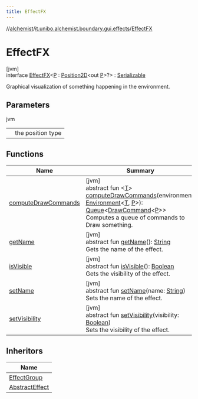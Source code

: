 ```yaml
---
title: EffectFX
---
```

//[alchemist](../../../index.html)/[it.unibo.alchemist.boundary.gui.effects](../index.html)/[EffectFX](index.html)



# EffectFX



[jvm]\
interface [EffectFX](index.html)<[P](index.html) : [Position2D](../../it.unibo.alchemist.model.interfaces/-position2-d/index.html)<out [P](../../it.unibo.alchemist.boundary.monitor/-f-x-step-monitor/index.html)>?> : [Serializable](https://docs.oracle.com/javase/8/docs/api/java/io/Serializable.html)

Graphical visualization of something happening in the environment.



## Parameters


jvm

| | |
|---|---|
| <P> | the position type |



## Functions


| Name | Summary |
|---|---|
| [computeDrawCommands](compute-draw-commands.html) | [jvm]<br>abstract fun <[T](compute-draw-commands.html)> [computeDrawCommands](compute-draw-commands.html)(environment: [Environment](../../it.unibo.alchemist.model.interfaces/-environment/index.html)<[T](../../it.unibo.alchemist.boundary.monitor/-f-x-step-monitor/index.html), [P](../../it.unibo.alchemist.boundary.monitor/-f-x-step-monitor/index.html)>): [Queue](https://docs.oracle.com/javase/8/docs/api/java/util/Queue.html)<[DrawCommand](../../it.unibo.alchemist.boundary.interfaces/-draw-command/index.html)<[P](../../it.unibo.alchemist.boundary.monitor/-f-x-step-monitor/index.html)>><br>Computes a queue of commands to Draw something. |
| [getName](get-name.html) | [jvm]<br>abstract fun [getName](get-name.html)(): [String](https://docs.oracle.com/javase/8/docs/api/java/lang/String.html)<br>Gets the name of the effect. |
| [isVisible](is-visible.html) | [jvm]<br>abstract fun [isVisible](is-visible.html)(): [Boolean](https://kotlinlang.org/api/latest/jvm/stdlib/kotlin/-boolean/index.html)<br>Gets the visibility of the effect. |
| [setName](set-name.html) | [jvm]<br>abstract fun [setName](set-name.html)(name: [String](https://docs.oracle.com/javase/8/docs/api/java/lang/String.html))<br>Sets the name of the effect. |
| [setVisibility](set-visibility.html) | [jvm]<br>abstract fun [setVisibility](set-visibility.html)(visibility: [Boolean](https://kotlinlang.org/api/latest/jvm/stdlib/kotlin/-boolean/index.html))<br>Sets the visibility of the effect. |


## Inheritors


| Name |
|---|
| [EffectGroup](../-effect-group/index.html) |
| [AbstractEffect](../-abstract-effect/index.html) |

